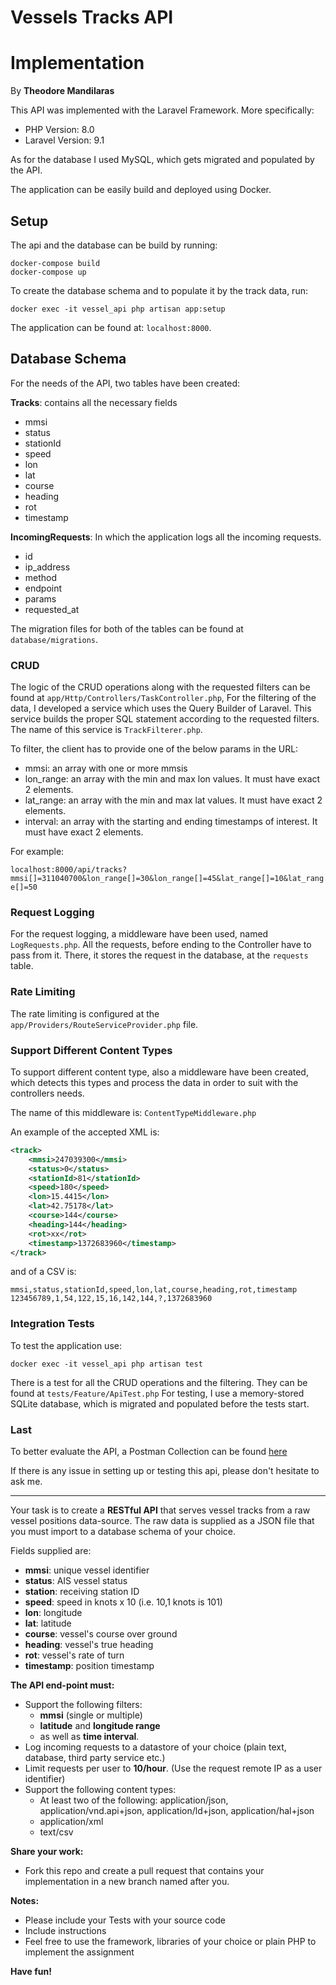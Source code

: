 # Vessels Tracks API

# Implementation 
By **Theodore Mandilaras**

This API was implemented with the Laravel Framework. More specifically:

- PHP Version: 8.0
- Laravel Version: 9.1

As for the database I used MySQL, which gets migrated and populated by the API.

The application can be easily build and deployed using Docker.
   
## Setup

The api and the database can be build by running:
```shell script
docker-compose build
docker-compose up
```

To create the database schema and to populate it by the track data, run:
```shell script
docker exec -it vessel_api php artisan app:setup
```

The application can be found at: `localhost:8000`. 

## Database Schema

For the needs of the API, two tables have been created:

**Tracks**: contains all the necessary fields
- mmsi
- status
- stationId
- speed
- lon
- lat
- course
- heading
- rot
- timestamp

**IncomingRequests**: In which the application logs all the incoming requests.
- id
- ip_address
- method
- endpoint
- params
- requested_at

The migration files for both of the tables can be found at `database/migrations`.

### CRUD 

The logic of the CRUD operations along with the requested filters can be found at `app/Http/Controllers/TaskController.php`,
For the filtering of the data, I developed a service which uses the Query Builder of Laravel. This service builds the proper SQL statement according to the requested filters. The name of this service is `TrackFilterer.php`.

To filter, the client has to provide one of the below params in the URL:
- mmsi: an array with one or more mmsis
- lon_range: an array with the min and max lon values. It must have exact 2 elements.
- lat_range: an array with the min and max lat values. It must have exact 2 elements.
- interval: an array with the starting and ending timestamps of interest. It must have exact 2 elements.

For example:

`localhost:8000/api/tracks?mmsi[]=311040700&lon_range[]=30&lon_range[]=45&lat_range[]=10&lat_range[]=50`

### Request Logging

For the request logging, a middleware have been used, named `LogRequests.php`. All the requests, before ending to the 
Controller have to pass from it. There, it stores the request in the database, at the `requests` table.

 ### Rate Limiting
 
 The rate limiting is configured at the `app/Providers/RouteServiceProvider.php` file.
 
 ### Support Different Content Types
 
 To support different content type, also a middleware have been created, which detects this types and process the data
 in order to suit with the controllers needs.
 
 The name of this middleware is: `ContentTypeMiddleware.php`
 
 An example of the accepted XML is:
 ```xml
 <track>
     <mmsi>247039300</mmsi>
     <status>0</status>
     <stationId>81</stationId>
     <speed>180</speed>
     <lon>15.4415</lon>
     <lat>42.75178</lat>
     <course>144</course>
     <heading>144</heading>
     <rot>xx</rot>
     <timestamp>1372683960</timestamp>
 </track>
```

and of a CSV is:
```csv
mmsi,status,stationId,speed,lon,lat,course,heading,rot,timestamp
123456789,1,54,122,15,16,142,144,?,1372683960
```

### Integration Tests

To test the application use: 
```
docker exec -it vessel_api php artisan test
```

There is a test for all the CRUD operations and the filtering. They can be found at `tests/Feature/ApiTest.php`
For testing, I use a memory-stored SQLite database, which is migrated and populated before the tests start.

### Last

To better evaluate the API, a Postman Collection can be found [here](./MT-Assignment.postman_collection.json)

If there is any issue in setting up or testing this api, please don't hesitate to ask me.

---

Your task is to create a **RESTful API** that serves vessel tracks from a raw vessel positions data-source.
The raw data is supplied as a JSON file that you must import to a database schema of your choice.

Fields supplied are:
* **mmsi**: unique vessel identifier
* **status**: AIS vessel status
* **station**: receiving station ID
* **speed**: speed in knots x 10 (i.e. 10,1 knots is 101)
* **lon**: longitude
* **lat**: latitude
* **course**: vessel's course over ground
* **heading**: vessel's true heading
* **rot**: vessel's rate of turn
* **timestamp**: position timestamp

**The API end-point must:**
* Support the following filters: 
  * **mmsi** (single or multiple)
  * **latitude** and **longitude range**
  * as well as **time interval**.
* Log incoming requests to a datastore of  your choice (plain text, database, third party service etc.)
* Limit requests per user to **10/hour**. (Use the request remote IP as a user identifier)
* Support the following content types:
  * At least two of the following: application/json, application/vnd.api+json, application/ld+json, application/hal+json
  * application/xml
  * text/csv

**Share your work:**
* Fork this repo and create a pull request that contains your implementation in a new branch named after you.


**Notes:** 
* Please include your Tests with your source code
* Include instructions
* Feel free to use the framework, libraries of your choice or plain PHP to implement the assignment

**Have fun!**
